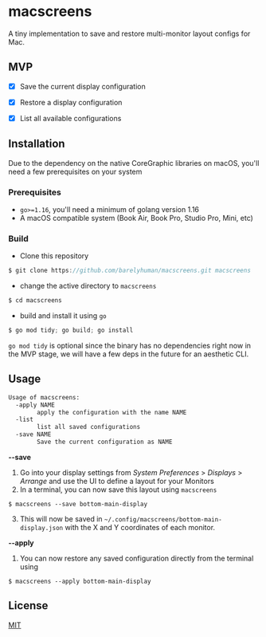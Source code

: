 # macscreens

A tiny implementation to save and restore multi-monitor layout configs for Mac.


## MVP 
- [x] Save the current display configuration
- [x] Restore a display configuration
- [x] List all available configurations 


## Installation 
Due to the dependency on the native CoreGraphic libraries on macOS, you'll need a few prerequisites on your system 

### Prerequisites
- `go>=1.16`, you'll need a minimum of golang version 1.16 
- A macOS compatible system (Book Air, Book Pro, Studio Pro, Mini, etc)

### Build 

- Clone this repository 
```js
$ git clone https://github.com/barelyhuman/macscreens.git macscreens
```

- change the active directory to `macscreens` 
```js
$ cd macscreens
```

- build and install it using `go`
```js
$ go mod tidy; go build; go install
```

`go mod tidy` is optional since the binary has no dependencies right now in the MVP stage, we will have a few deps in the future for an aesthetic CLI. 


## Usage 

```sh
Usage of macscreens:
  -apply NAME
    	apply the configuration with the name NAME
  -list
    	list all saved configurations
  -save NAME
    	Save the current configuration as NAME
```

**--save**
1. Go into your display settings from _System Preferences_ > _Displays_ > _Arrange_ and use the UI to define a layout for your Monitors
2. In a terminal, you can now save this layout using `macscreens`

```
$ macscreens --save bottom-main-display
```

3. This will now be saved in `~/.config/macscreens/bottom-main-display.json` with the X and Y coordinates of each monitor.

**--apply**
1. You can now restore any saved configuration directly from the terminal using 
```
$ macscreens --apply bottom-main-display
``` 


## License 
[MIT](/LICENSE)